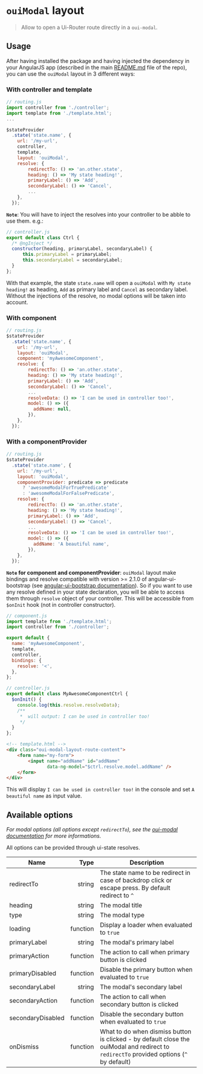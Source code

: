# `ouiModal` layout

> Allow to open a Ui-Router route directly in a `oui-modal`.

## Usage

After having installed the package and having injected the dependency in your AngularJS app (described in the main [README.md](ovh-ux/manager/tree/master/packages/components/ng-ui-router-layout/README.md) file of the repo), you can use the `ouiModal` layout in 3 different ways:

### With controller and template

```js
// routing.js
import controller from './controller';
import template from './template.html';
...

$stateProvider
  .state('state.name', {
    url: '/my-url',
    controller,
    template,
    layout: 'ouiModal',
    resolve: {
        redirectTo: () => 'an.other.state',
        heading: () => 'My state heading!',
        primaryLabel: () => 'Add',
        secondaryLabel: () => 'Cancel',
        ...
    },
  });
```

**`Note`**: You will have to inject the resolves into your controller to be abble to use them. e.g.:

```js
// controller.js
export default class Ctrl {
  /* @ngInject */
  constructor(heading, primaryLabel, secondaryLabel) {
      this.primaryLabel = primaryLabel;
      this.secondaryLabel = secondaryLabel;
  }
};
```

With that example, the state `state.name` will open a `ouiModal` with `My state heading!` as heading, `Add` as primary label and `Cancel` as secondary label.
Without the injections of the resolve, no modal options will be taken into account.

### With component

```js
// routing.js
$stateProvider
  .state('state.name', {
    url: '/my-url',
    layout: 'ouiModal',
    component: 'myAwesomeComponent',
    resolve: {
        redirectTo: () => 'an.other.state',
        heading: () => 'My state heading!',
        primaryLabel: () => 'Add',
        secondaryLabel: () => 'Cancel',
        ...
        resolveData: () => 'I can be used in controller too!',
        model: () => ({
          addName: null,
        }),
    },
  });
```

### With a componentProvider

```js
// routing.js
$stateProvider
  .state('state.name', {
    url: '/my-url',
    layout: 'ouiModal',
    componentProvider: predicate => predicate
      ? 'awesomeModalForTruePredicate'
      : 'awesomeModalForFalsePredicate',
    resolve: {
        redirectTo: () => 'an.other.state',
        heading: () => 'My state heading!',
        primaryLabel: () => 'Add',
        secondaryLabel: () => 'Cancel',
        ...
        resolveData: () => 'I can be used in controller too!',
        model: () => ({
          addName: 'A beautiful name',
        }),
    },
  });
```

**`Note` for component and componentProvider**: `ouiModal` layout make bindings and resolve compatible with version >= 2.1.0 of angular-ui-bootstrap (see [angular-ui-bootstrap documentation](https://angular-ui.github.io/bootstrap/versioned-docs/2.1.0/#/modal)). So if you want to use any resolve defined in your state declaration, you will be able to access them through `resolve` object of your controller. This will be accessible from `$onInit` hook (not in controller constructor).

```js
// component.js
import template from './template.html';
import controller from './controller';

export default {
  name: 'myAwesomeComponent',
  template,
  controller,
  bindings: {
    resolve: '<',
  },
};
```

```js
// controller.js
export default class MyAwesomeComponentCtrl {
  $onInit() {
    console.log(this.resolve.resolveData);
    /**
     *  will output: I can be used in controller too!
     */
  }
};
```

```html
<!-- template.html -->
<div class="oui-modal-layout-route-content">
    <form name="my-form">
        <input name="addName" id="addName"
               data-ng-model="$ctrl.resolve.model.addName" />
    </form>
</div>
```

This will display `I can be used in controller too!` in the console and set `A beautiful name` as input value.

## Available options

*For modal options (all options except `redirectTo`), see the [oui-modal documentation](https://ovh-ux.github.io/ovh-ui-kit/?path=/story/components-modal--simple) for more informations.*

All options can be provided through ui-state resolves.

| Name              | Type           | Description
| -----             |-----:          | ----
| redirectTo        | string         | The state name to be redirect in case of backdrop click or escape press. By default redirect to `^`
| heading           | string         | The modal title
| type              | string         | The modal type
| loading           | function       | Display a loader when evaluated to `true`
| primaryLabel      | string         | The modal's primary label
| primaryAction     | function       | The action to call when primary button is clicked
| primaryDisabled   | function       | Disable the primary button when evaluated to `true`
| secondaryLabel    | string         | The modal's secondary label
| secondaryAction   | function       | The action to call when secondary button is clicked
| secondaryDisabled | function       | Disable the secondary button when evaluated to `true`
| onDismiss         | function       | What to do when dismiss button is clicked - by default close the ouiModal and redirect to `redirectTo` provided options (`^` by default)
